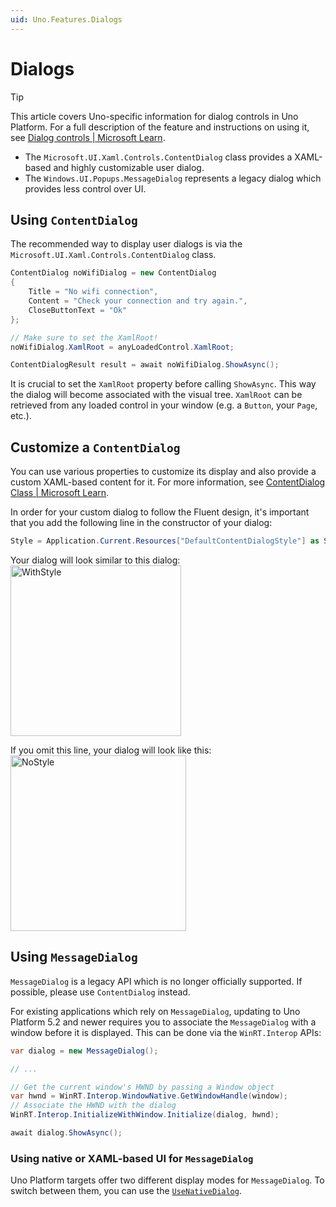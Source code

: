 ```yaml
---
uid: Uno.Features.Dialogs
---
```


# Dialogs

> [!TIP]
> This article covers Uno-specific information for dialog controls in Uno Platform. For a full description of the feature and instructions on using it, see [Dialog controls | Microsoft Learn](https://learn.microsoft.com/windows/apps/design/controls/dialogs-and-flyouts/dialogs).

* The `Microsoft.UI.Xaml.Controls.ContentDialog` class provides a XAML-based and highly customizable user dialog.
* The `Windows.UI.Popups.MessageDialog` represents a legacy dialog which provides less control over UI.

## Using `ContentDialog`

The recommended way to display user dialogs is via the `Microsoft.UI.Xaml.Controls.ContentDialog` class.

```csharp
ContentDialog noWifiDialog = new ContentDialog
{
    Title = "No wifi connection",
    Content = "Check your connection and try again.",
    CloseButtonText = "Ok"
};

// Make sure to set the XamlRoot!
noWifiDialog.XamlRoot = anyLoadedControl.XamlRoot;

ContentDialogResult result = await noWifiDialog.ShowAsync();
```

It is crucial to set the `XamlRoot` property before calling `ShowAsync`. This way the dialog will become associated with the visual tree. `XamlRoot` can be retrieved from any loaded control in your window (e.g. a `Button`, your `Page`, etc.).

## Customize a `ContentDialog`

You can use various properties to customize its display and also provide a custom XAML-based content for it. For more information, see [ContentDialog Class | Microsoft Learn](https://learn.microsoft.com/windows/windows-app-sdk/api/winrt/microsoft.ui.xaml.controls.contentdialog).

In order for your custom dialog to follow the Fluent design, it's important that you add the following line in the constructor of your dialog:

```csharp
Style = Application.Current.Resources["DefaultContentDialogStyle"] as Style;
```
Your dialog will look similar to this dialog:
<img width="273" alt="WithStyle" src="https://github.com/unoplatform/uno/assets/1608424/ca1c3dd8-694e-4149-8778-cbf103098fd3">

If you omit this line, your dialog will look like this:
<img width="281" alt="NoStyle" src="https://github.com/unoplatform/uno/assets/1608424/e1066618-1d6b-4215-8156-f1cf21a30c9d">

## Using `MessageDialog`

`MessageDialog` is a legacy API which is no longer officially supported. If possible, please use `ContentDialog` instead.

For existing applications which rely on `MessageDialog`, updating to Uno Platform 5.2 and newer requires you to associate the `MessageDialog` with a window before it is displayed. This can be done via the `WinRT.Interop` APIs:

```csharp
var dialog = new MessageDialog();

// ...

// Get the current window's HWND by passing a Window object
var hwnd = WinRT.Interop.WindowNative.GetWindowHandle(window);
// Associate the HWND with the dialog
WinRT.Interop.InitializeWithWindow.Initialize(dialog, hwnd);

await dialog.ShowAsync();
```

### Using native or XAML-based UI for `MessageDialog`

Uno Platform targets offer two different display modes for `MessageDialog`. To switch between them, you can use the [`UseNativeDialog`](../feature-flags.md#messagedialog).
